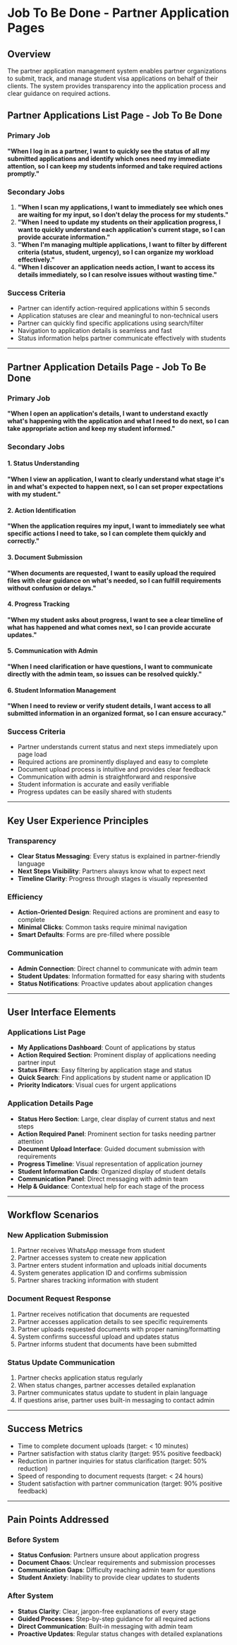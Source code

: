 # Job To Be Done - Partner Application Pages

## Overview
The partner application management system enables partner organizations to submit, track, and manage student visa applications on behalf of their clients. The system provides transparency into the application process and clear guidance on required actions.

## Partner Applications List Page - Job To Be Done

### Primary Job
**"When I log in as a partner, I want to quickly see the status of all my submitted applications and identify which ones need my immediate attention, so I can keep my students informed and take required actions promptly."**

### Secondary Jobs
1. **"When I scan my applications, I want to immediately see which ones are waiting for my input, so I don't delay the process for my students."**
2. **"When I need to update my students on their application progress, I want to quickly understand each application's current stage, so I can provide accurate information."**
3. **"When I'm managing multiple applications, I want to filter by different criteria (status, student, urgency), so I can organize my workload effectively."**
4. **"When I discover an application needs action, I want to access its details immediately, so I can resolve issues without wasting time."**

### Success Criteria
- Partner can identify action-required applications within 5 seconds
- Application statuses are clear and meaningful to non-technical users
- Partner can quickly find specific applications using search/filter
- Navigation to application details is seamless and fast
- Status information helps partner communicate effectively with students

---

## Partner Application Details Page - Job To Be Done

### Primary Job
**"When I open an application's details, I want to understand exactly what's happening with the application and what I need to do next, so I can take appropriate action and keep my student informed."**

### Secondary Jobs

#### 1. Status Understanding
**"When I view an application, I want to clearly understand what stage it's in and what's expected to happen next, so I can set proper expectations with my student."**

#### 2. Action Identification
**"When the application requires my input, I want to immediately see what specific actions I need to take, so I can complete them quickly and correctly."**

#### 3. Document Submission
**"When documents are requested, I want to easily upload the required files with clear guidance on what's needed, so I can fulfill requirements without confusion or delays."**

#### 4. Progress Tracking
**"When my student asks about progress, I want to see a clear timeline of what has happened and what comes next, so I can provide accurate updates."**

#### 5. Communication with Admin
**"When I need clarification or have questions, I want to communicate directly with the admin team, so issues can be resolved quickly."**

#### 6. Student Information Management
**"When I need to review or verify student details, I want access to all submitted information in an organized format, so I can ensure accuracy."**

### Success Criteria
- Partner understands current status and next steps immediately upon page load
- Required actions are prominently displayed and easy to complete
- Document upload process is intuitive and provides clear feedback
- Communication with admin is straightforward and responsive
- Student information is accurate and easily verifiable
- Progress updates can be easily shared with students

---

## Key User Experience Principles

### Transparency
- **Clear Status Messaging**: Every status is explained in partner-friendly language
- **Next Steps Visibility**: Partners always know what to expect next
- **Timeline Clarity**: Progress through stages is visually represented

### Efficiency
- **Action-Oriented Design**: Required actions are prominent and easy to complete
- **Minimal Clicks**: Common tasks require minimal navigation
- **Smart Defaults**: Forms are pre-filled where possible

### Communication
- **Admin Connection**: Direct channel to communicate with admin team
- **Student Updates**: Information formatted for easy sharing with students
- **Status Notifications**: Proactive updates about application changes

---

## User Interface Elements

### Applications List Page
- **My Applications Dashboard**: Count of applications by status
- **Action Required Section**: Prominent display of applications needing partner input
- **Status Filters**: Easy filtering by application stage and status
- **Quick Search**: Find applications by student name or application ID
- **Priority Indicators**: Visual cues for urgent applications

### Application Details Page
- **Status Hero Section**: Large, clear display of current status and next steps
- **Action Required Panel**: Prominent section for tasks needing partner attention
- **Document Upload Interface**: Guided document submission with requirements
- **Progress Timeline**: Visual representation of application journey
- **Student Information Cards**: Organized display of student details
- **Communication Panel**: Direct messaging with admin team
- **Help & Guidance**: Contextual help for each stage of the process

---

## Workflow Scenarios

### New Application Submission
1. Partner receives WhatsApp message from student
2. Partner accesses system to create new application
3. Partner enters student information and uploads initial documents
4. System generates application ID and confirms submission
5. Partner shares tracking information with student

### Document Request Response
1. Partner receives notification that documents are requested
2. Partner accesses application details to see specific requirements
3. Partner uploads requested documents with proper naming/formatting
4. System confirms successful upload and updates status
5. Partner informs student that documents have been submitted

### Status Update Communication
1. Partner checks application status regularly
2. When status changes, partner accesses detailed explanation
3. Partner communicates status update to student in plain language
4. If questions arise, partner uses built-in messaging to contact admin

---

## Success Metrics
- Time to complete document uploads (target: < 10 minutes)
- Partner satisfaction with status clarity (target: 95% positive feedback)
- Reduction in partner inquiries for status clarification (target: 50% reduction)
- Speed of responding to document requests (target: < 24 hours)
- Student satisfaction with partner communication (target: 90% positive feedback)

---

## Pain Points Addressed

### Before System
- **Status Confusion**: Partners unsure about application progress
- **Document Chaos**: Unclear requirements and submission processes
- **Communication Gaps**: Difficulty reaching admin team for questions
- **Student Anxiety**: Inability to provide clear updates to students

### After System
- **Status Clarity**: Clear, jargon-free explanations of every stage
- **Guided Processes**: Step-by-step guidance for all required actions
- **Direct Communication**: Built-in messaging with admin team
- **Proactive Updates**: Regular status changes with detailed explanations